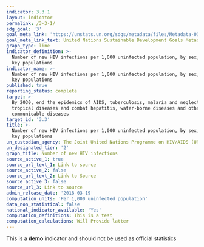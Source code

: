 ```yaml
---
indicator: 3.3.1
layout: indicator
permalink: /3-3-1/
sdg_goal: '3'
goal_meta_link: 'https://unstats.un.org/sdgs/metadata/files/Metadata-03-03-01.pdf'
goal_meta_link_text: United Nations Sustainable Development Goals Metadata (PDF 372 KB)
graph_type: line
indicator_definition: >-
  Number of new HIV infections per 1,000 uninfected population, by sex, age and
  key populations
indicator_name: >-
  Number of new HIV infections per 1,000 uninfected population, by sex, age and
  key populations
published: true
reporting_status: complete
target: >-
  By 2030, end the epidemics of AIDS, tuberculosis, malaria and neglected
  tropical diseases and combat hepatitis, water-borne diseases and other
  communicable diseases
target_id: '3.3'
title: >-
  Number of new HIV infections per 1,000 uninfected population, by sex, age and
  key populations
un_custodian_agency: The Joint United Nations Programme on HIV/AIDS (UNAIDS)
un_designated_tier: '2'
graph_title: Number of new HIV infections
source_active_1: true
source_url_text_1: Link to source
source_active_2: false
source_url_text_2: Link to Source
source_active_3: false
source_url_3: Link to source
admin_release_date: '2018-03-19'
computation_units: 'Per 1,000 uninfected population'
data_non_statistical: false
national_indicator_available: 'Yes'
computation_definitions: This is a test
computation_calculations: Will Provide latter
---
```

This is a **demo** indicator and should not be used as official statistics
